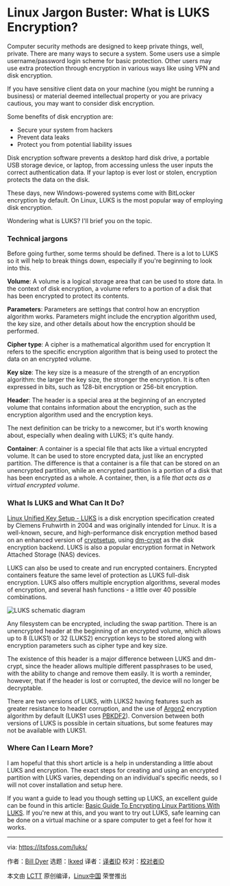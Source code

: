 [#]: subject: "Linux Jargon Buster: What is LUKS Encryption?"
[#]: via: "https://itsfoss.com/luks/"
[#]: author: "Bill Dyer https://itsfoss.com/author/bill/"
[#]: collector: "lkxed"
[#]: translator: " "
[#]: reviewer: " "
[#]: publisher: " "
[#]: url: " "

Linux Jargon Buster: What is LUKS Encryption?
======

Computer security methods are designed to keep private things, well, private. There are many ways to secure a system. Some users use a simple username/password login scheme for basic protection. Other users may use extra protection through encryption in various ways like using VPN and disk encryption.

If you have sensitive client data on your machine (you might be running a business) or material deemed intellectual property or you are privacy cautious, you may want to consider disk encryption.

Some benefits of disk encryption are:

- Secure your system from hackers
- Prevent data leaks
- Protect you from potential liability issues

Disk encryption software prevents a desktop hard disk drive, a portable USB storage device, or laptop, from accessing unless the user inputs the correct authentication data. If your laptop is ever lost or stolen, encryption protects the data on the disk.

These days, new Windows-powered systems come with BitLocker encryption by default. On Linux, LUKS is the most popular way of employing disk encryption.

Wondering what is LUKS? I'll brief you on the topic.

### Technical jargons

Before going further, some terms should be defined. There is a lot to LUKS so it will help to break things down, especially if you're beginning to look into this.

**Volume**: A volume is a logical storage area that can be used to store data. In the context of disk encryption, a volume refers to a portion of a disk that has been encrypted to protect its contents.

**Parameters**: Parameters are settings that control how an encryption algorithm works. Parameters might include the encryption algorithm used, the key size, and other details about how the encryption should be performed.

**Cipher type**: A cipher is a mathematical algorithm used for encryption It refers to the specific encryption algorithm that is being used to protect the data on an encrypted volume.

**Key size**: The key size is a measure of the strength of an encryption algorithm: the larger the key size, the stronger the encryption. It is often expressed in bits, such as 128-bit encryption or 256-bit encryption.

**Header**: The header is a special area at the beginning of an encrypted volume that contains information about the encryption, such as the encryption algorithm used and the encryption keys.

The next definition can be tricky to a newcomer, but it's worth knowing about, especially when dealing with LUKS; it's quite handy.

**Container**: A container is a special file that acts like a virtual encrypted volume. It can be used to store encrypted data, just like an encrypted partition. The difference is that a container is a file that can be stored on an unencrypted partition, while an encrypted partition is a portion of a disk that has been encrypted as a whole. A container, then, is a file _that acts as a virtual encrypted volume_.

### What Is LUKS and What Can It Do?

[Linux Unified Key Setup - LUKS][1] is a disk encryption specification created by Clemens Fruhwirth in 2004 and was originally intended for Linux. It is a well-known, secure, and high-performance disk encryption method based on an enhanced version of [cryptsetup][2], using [dm-crypt][3] as the disk encryption backend. LUKS is also a popular encryption format in Network Attached Storage (NAS) devices.

LUKS can also be used to create and run encrypted containers. Encrypted containers feature the same level of protection as LUKS full-disk encryption. LUKS also offers multiple encryption algorithms, several modes of encryption, and several hash functions - a little over 40 possible combinations.

![LUKS schematic diagram][4]

Any filesystem can be encrypted, including the swap partition. There is an unencrypted header at the beginning of an encrypted volume, which allows up to 8 (LUKS1) or 32 (LUKS2) encryption keys to be stored along with encryption parameters such as cipher type and key size.

The existence of this header is a major difference between LUKS and dm-crypt, since the header allows multiple different passphrases to be used, with the ability to change and remove them easily. It is worth a reminder, however, that if the header is lost or corrupted, the device will no longer be decryptable.

There are two versions of LUKS, with LUKS2 having features such as greater resistance to header corruption, and the use of [Argon2][5] encryption algorithm by default (LUKS1 uses [PBKDF2][6]). Conversion between both versions of LUKS is possible in certain situations, but some features may not be available with LUKS1.

### Where Can I Learn More?

I am hopeful that this short article is a help in understanding a little about LUKS and encryption. The exact steps for creating and using an encrypted partition with LUKS varies, depending on an individual's specific needs, so I will not cover installation and setup here.

If you want a guide to lead you though setting up LUKS, an excellent guide can be found in this article: [Basic Guide To Encrypting Linux Partitions With LUKS][7]. If you're new at this, and you want to try out LUKS, safe learning can be done on a virtual machine or a spare computer to get a feel for how it works.

--------------------------------------------------------------------------------

via: https://itsfoss.com/luks/

作者：[Bill Dyer][a]
选题：[lkxed][b]
译者：[译者ID](https://github.com/译者ID)
校对：[校对者ID](https://github.com/校对者ID)

本文由 [LCTT](https://github.com/LCTT/TranslateProject) 原创编译，[Linux中国](https://linux.cn/) 荣誉推出

[a]: https://itsfoss.com/author/bill/
[b]: https://github.com/lkxed/
[1]: https://en.wikipedia.org/wiki/Linux_Unified_Key_Setup?ref=its-foss
[2]: https://www.tutorialspoint.com/unix_commands/cryptsetup.htm?ref=its-foss
[3]: https://www.kernel.org/doc/html/latest/admin-guide/device-mapper/dm-crypt.html?ref=its-foss
[4]: https://itsfoss.com/content/images/2023/03/luks-schematic-diagram.png
[5]: https://www.argon2.com/?ref=its-foss
[6]: https://en.wikipedia.org/wiki/PBKDF2?ref=its-foss
[7]: https://linuxconfig.org/basic-guide-to-encrypting-linux-partitions-with-luks?ref=its-foss